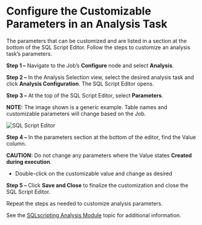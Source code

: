 # Configure the Customizable Parameters in an Analysis Task

The parameters that can be customized and are listed in a section at the bottom of the SQL Script
Editor. Follow the steps to customize an analysis task’s parameters.

**Step 1 –** Navigate to the Job’s **Configure** node and select **Analysis**.

**Step 2 –** In the Analysis Selection view, select the desired analysis task and click **Analysis
Configuration**. The SQL Script Editor opens.

**Step 3 –** At the top of the SQL Script Editor, select **Parameters**.

**NOTE:** The image shown is a generic example. Table names and customizable parameters will change
based on the Job.

![SQL Script Editor](/img/product_docs/accessanalyzer/11.6/accessanalyzer/admin/jobs/job/configure/customizableparameters.webp)

**Step 4 –** In the parameters section at the bottom of the editor, find the Value column.

**CAUTION:** Do not change any parameters where the Value states **Created during execution**.

- Double-click on the customizable value and change as desired

**Step 5 –** Click **Save and Close** to finalize the customization and close the SQL Script Editor.

Repeat the steps as needed to customize analysis parameters.

See the
[SQLscripting Analysis Module](/docs/accessanalyzer/11.6/admin/analysis/sqlscripting.md)
topic for additional information.
